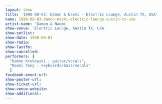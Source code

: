 ```yaml
---
layout: show
title: '1998-08-03: Damon & Naomi - Electric Lounge, Austin TX, USA'
name: 1998-08-03-damon-naomi-electric-lounge-austin-tx-usa
artist-name: 'Damon & Naomi'
show-venue: 'Electric Lounge, Austin TX, USA'
show-setlist: 
show-date: 1998-08-03
show-radio: 
show-lastfm: 
show-cancelled: 
performers: [
  "Damon Krukowski - guitar/vocals",
  "Naomi Yang - keyboards/bass/vocals"
  ]
facebook-event-url: 
show-poster-url: 
show-ticket-url: 
show-venue-website: 
show-additional: 
---
```


